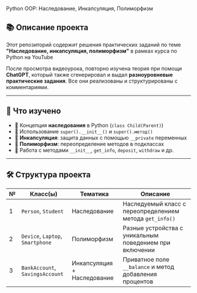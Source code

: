  Python OOP: Наследование, Инкапсуляция, Полиморфизм

## 📚 Описание проекта

Этот репозиторий содержит решения практических заданий по теме **"Наследование, инкапсуляция, полиморфизм"** в рамках курса по Python на  YouTube 

После просмотра видеоурока, повторно изучена теория при помощи **ChatGPT**, который также сгенерировал и выдал **разноуровневые практические задания**. Все они реализованы и структурированы с комментариями.

---

## 🧠 Что изучено

- 🔹 Концепция **наследования** в Python (`class Child(Parent)`)
- 🔹 Использование `super().__init__()` и `super().метод()`
- 🔹 **Инкапсуляция**: защита данных с помощью `__private` переменных
- 🔹 **Полиморфизм**: переопределение методов в подклассах
- 🔹 Работа с методами `__init__`, `get_info`, `deposit`, `withdraw` и др.

---

## 🛠️ Структура проекта

| №   | Класс(ы)         | Тематика          | Описание |
|-----|------------------|-------------------|----------|
| 1   | `Person`, `Student` | Наследование      | Наследуемый класс с переопределением метода `get_info()` |
| 2   | `Device`, `Laptop`, `Smartphone` | Полиморфизм | Разные устройства с уникальным поведением при включении |
| 3   | `BankAccount`, `SavingsAccount` | Инкапсуляция + Наследование | Приватное поле `__balance` и метод добавления процентов |
